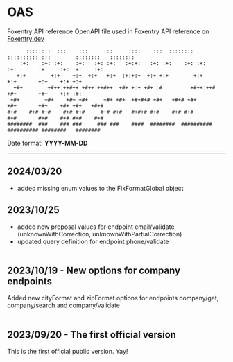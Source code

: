 # OAS
Foxentry API reference OpenAPI file used in Foxentry API reference on [Foxentry.dev](https://foxentry.dev)

 ```
       ::::::::  :::    :::     :::     ::::    :::  ::::::::  :::::::::: :::        ::::::::   :::::::: 
     :+:    :+: :+:    :+:   :+: :+:   :+:+:   :+: :+:    :+: :+:        :+:       :+:    :+: :+:    :+: 
    +:+        +:+    +:+  +:+   +:+  :+:+:+  +:+ +:+        +:+        +:+       +:+    +:+ +:+         
   +#+        +#++:++#++ +#++:++#++: +#+ +:+ +#+ :#:        +#++:++#   +#+       +#+    +:+ :#:          
  +#+        +#+    +#+ +#+     +#+ +#+  +#+#+# +#+   +#+# +#+        +#+       +#+    +#+ +#+   +#+#
#+#    #+# #+#    #+# #+#     #+# #+#   #+#+# #+#    #+# #+#        #+#       #+#    #+# #+#    #+#     
 ########  ###    ### ###     ### ###    ####  ########  ########## ########## ########   ########       
```

Date format: **YYYY-MM-DD**

***
## 2024/03/20<br>
- added missing enum values to the FixFormatGlobal object

## 2023/10/25<br>
- added new proposal values for endpoint email/validate (unknownWithCorrection, unknownWithPartialCorrection)
- updated query definition for endpoint phone/validate
<br><br>

## 2023/10/19 - New options for company endpoints <br>
Added new cityFormat and zipFormat options for endpoints company/get, company/search and company/validate <br><br>

## 2023/09/20 - The first official version <br>
This is the first official public version. Yay! <br><br>
